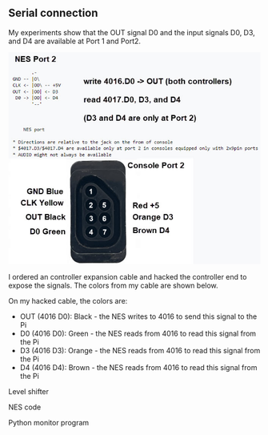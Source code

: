 ## Serial connection

My experiments show that the OUT signal D0 and the input signals D0, D3, and D4 are available at Port 1 and Port2.

<img src="Port2.jpg" width=600>

I ordered an controller expansion cable and hacked the controller end to expose the signals. The
colors from my cable are shown below.

On my hacked cable, the colors are:
  - OUT (4016 D0): Black - the NES writes to 4016 to send this signal to the Pi
  - D0 (4016 D0): Green - the NES reads from 4016 to read this signal from the Pi
  - D3 (4016 D3): Orange - the NES reads from 4016 to read this signal from the Pi
  - D4 (4016 D4): Brown - the NES reads from 4016 to read this signal from the Pi

Level shifter

NES code

Python monitor program 